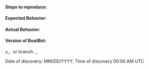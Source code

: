 #### Steps to reproduce:

#### Expected Behavior:

#### Actual Behavior:

#### Version of BoatBot:
v_._._ or branch: _

Date of discovery: MM/DD/YYYY, Time of discovery 00:00 AM UTC
